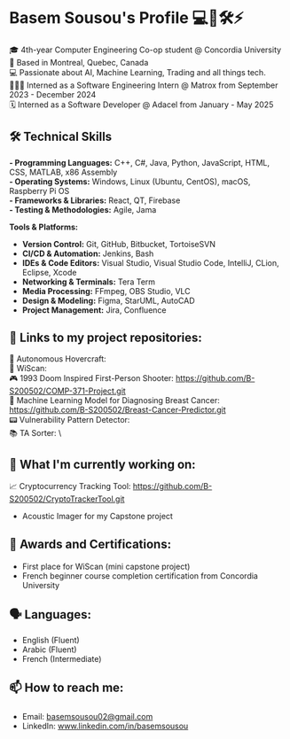 # Basem Sousou's Profile 💻🦾🛠️⚡️

#### 
🎓 4th-year Computer Engineering Co-op student @ Concordia University\
📍 Based in Montreal, Quebec, Canada\
💻 Passionate about AI, Machine Learning, Trading and all things tech.\
👩🏻‍💻 Interned as a Software Engineering Intern @ Matrox from September 2023 - December 2024\
🗓️ Interned as a Software Developer @ Adacel from January - May 2025
##

## 🛠️ Technical Skills
**- Programming Languages:** C++, C#, Java, Python, JavaScript, HTML, CSS, MATLAB, x86 Assembly  
**- Operating Systems:** Windows, Linux (Ubuntu, CentOS), macOS, Raspberry Pi OS\
**- Frameworks & Libraries:** React, QT, Firebase  
**- Testing & Methodologies:** Agile, Jama

**Tools & Platforms:**  
- **Version Control:** Git, GitHub, Bitbucket, TortoiseSVN  
- **CI/CD & Automation:** Jenkins, Bash  
- **IDEs & Code Editors:** Visual Studio, Visual Studio Code, IntelliJ, CLion, Eclipse, Xcode  
- **Networking & Terminals:** Tera Term  
- **Media Processing:** FFmpeg, OBS Studio, VLC  
- **Design & Modeling:** Figma, StarUML, AutoCAD  
- **Project Management:** Jira, Confluence
  
## 🔗 Links to my project repositories:
🔧 Autonomous Hovercraft: \
🛜 WiScan: \
🎮 1993 Doom Inspired First-Person Shooter: https://github.com/B-S200502/COMP-371-Project.git \
💊 Machine Learning Model for Diagnosing Breast Cancer: https://github.com/B-S200502/Breast-Cancer-Predictor.git \
📟 Vulnerability Pattern Detector: \
📚 TA Sorter: \
##

## 🔭 What I'm currently working on:
📈 Cryptocurrency Tracking Tool: https://github.com/B-S200502/CryptoTrackerTool.git
- Acoustic Imager for my Capstone project
##

## 🥇 Awards and Certifications:
#### 
- First place for WiScan (mini capstone project)
- French beginner course completion certification from Concordia University
##

## 🗣️ Languages:
- English (Fluent)
- Arabic (Fluent)
- French (Intermediate)

## 📫 How to reach me:
###
- Email: basemsousou02@gmail.com
- LinkedIn: www.linkedin.com/in/basemsousou
